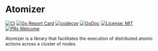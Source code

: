# Atomizer

[![CI](https://github.com/benjivesterby/validator/workflows/CI/badge.svg)](https://github.com/benjivesterby/atomizer/actions)
[![Go Report Card](https://goreportcard.com/badge/github.com/benjivesterby/atomizer)](https://goreportcard.com/report/github.com/benjivesterby/atomizer)
[![codecov](https://codecov.io/gh/benjivesterby/atomizer/branch/master/graph/badge.svg)](https://codecov.io/gh/benjivesterby/atomizer)
[![GoDoc](https://godoc.org/github.com/benjivesterby/atomizer?status.svg)](https://godoc.org/github.com/benjivesterby/atomizer)
[![License: MIT](https://img.shields.io/badge/License-MIT-yellow.svg)](https://opensource.org/licenses/MIT)
[![PRs Welcome](https://img.shields.io/badge/PRs-welcome-brightgreen.svg)](http://makeapullrequest.com)

Atomizer is a library that facilitates the execution of distributed atomic actions across a cluster of nodes.
